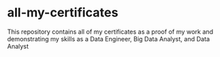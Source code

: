 # all-my-certificates
This repository contains all of my certificates as a proof of my work and demonstrating my skills as a Data Engineer, Big Data Analyst, and Data Analyst
